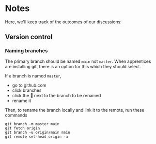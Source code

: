 # Notes

Here, we'll keep track of the outcomes of our discussions:

## Version control

### Naming branches

The primary branch should be named `main` not `master`. When apprentices are installing git, there is an option for this which they should select.

If a branch is named `master`,
 - go to github.com
 - click branches
 - click the :pencil: next to the branch to be renamed
 - rename it

Then, to rename the branch locally and link it to the remote, run these commands
```
git branch -m master main
git fetch origin
git branch -u origin/main main
git remote set-head origin -a
```
